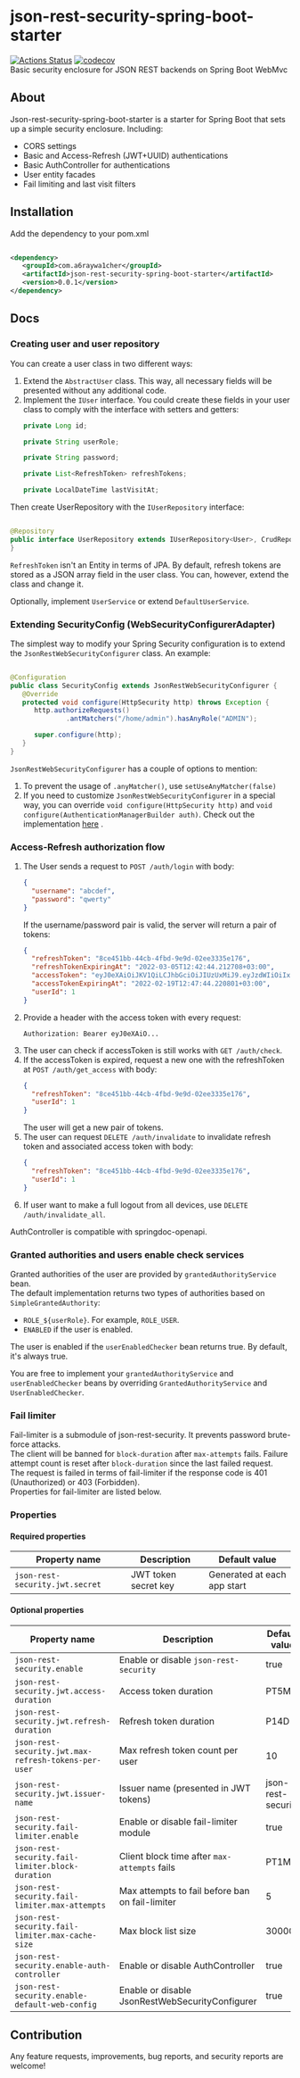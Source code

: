# json-rest-security-spring-boot-starter

[![Actions Status](https://github.com/6rayWa1cher/json-rest-security-spring-boot-starter/actions/workflows/tests.yml/badge.svg)](https://github.com/6rayWa1cher/json-rest-security-spring-boot-starter/actions/workflows/tests.yml)
[![codecov](https://codecov.io/gh/6rayWa1cher/json-rest-security-spring-boot-starter/branch/master/graph/badge.svg?token=XTXEC698X8)](https://codecov.io/gh/6rayWa1cher/json-rest-security-spring-boot-starter)  
Basic security enclosure for JSON REST backends on Spring Boot WebMvc

## About

Json-rest-security-spring-boot-starter is a starter for Spring Boot that sets up a simple security enclosure. Including:

- CORS settings
- Basic and Access-Refresh (JWT+UUID) authentications
- Basic AuthController for authentications
- User entity facades
- Fail limiting and last visit filters

## Installation

Add the dependency to your pom.xml

```xml

<dependency>
   <groupId>com.a6raywa1cher</groupId>
   <artifactId>json-rest-security-spring-boot-starter</artifactId>
   <version>0.0.1</version>
</dependency>
```

## Docs

### Creating user and user repository

You can create a user class in two different ways:

1. Extend the `AbstractUser` class. This way, all necessary fields will be presented without any additional code.
2. Implement the `IUser` interface. You could create these fields in your user class to comply with the interface with
   setters and getters:
    ```java
    private Long id;
    
    private String userRole;
    
    private String password;
    
    private List<RefreshToken> refreshTokens;
    
    private LocalDateTime lastVisitAt;
    ```

Then create UserRepository with the `IUserRepository` interface:

```java

@Repository
public interface UserRepository extends IUserRepository<User>, CrudRepository<User, Long> {
}
```

`RefreshToken` isn't an Entity in terms of JPA. By default, refresh tokens are stored as a JSON array field in the user
class. You can, however, extend the class and change it.

Optionally, implement `UserService` or extend `DefaultUserService`.

### Extending SecurityConfig (WebSecurityConfigurerAdapter)

The simplest way to modify your Spring Security configuration is to extend the `JsonRestWebSecurityConfigurer` class. An
example:

```java

@Configuration
public class SecurityConfig extends JsonRestWebSecurityConfigurer {
   @Override
   protected void configure(HttpSecurity http) throws Exception {
      http.authorizeRequests()
              .antMatchers("/home/admin").hasAnyRole("ADMIN");

      super.configure(http);
   }
}
```

`JsonRestWebSecurityConfigurer` has a couple of options to mention:

1. To prevent the usage of `.anyMatcher()`, use `setUseAnyMatcher(false)`
2. If you need to customize `JsonRestWebSecurityConfigurer` in a special way, you can
   override `void configure(HttpSecurity http)` and
   `void configure(AuthenticationManagerBuilder auth)`. Check out the
   implementation [here](https://github.com/6rayWa1cher/json-rest-security-spring-boot-starter/blob/master/src/main/java/com/a6raywa1cher/jsonrestsecurity/web/JsonRestWebSecurityConfigurer.java)
   .

### Access-Refresh authorization flow

1. The User sends a request to `POST /auth/login` with body:
    ```json
    {
      "username": "abcdef",
      "password": "qwerty"
    }
    ```
   If the username/password pair is valid, the server will return a pair of tokens:
    ```json
    {
      "refreshToken": "8ce451bb-44cb-4fbd-9e9d-02ee3335e176",
      "refreshTokenExpiringAt": "2022-03-05T12:42:44.212708+03:00",
      "accessToken": "eyJ0eXAiOiJKV1QiLCJhbGciOiJIUzUxMiJ9.eyJzdWIiOiIxIiwicnRpIjoiYjU0YjkxNjgtYTMwNC00YTYwLTlkMDctZWNjNzRmYzkzOTM5IiwiaXNzIjoidGVzdC1hcHAiLCJleHAiOjE2NDUyNjQwNjR9.vTU5g7K0j2s6ywD0CAevuMNblKnrmXIUckrIUQ5_LH-Xc8rdc1aD4A-Mvbapqg1r0LuiCV4SEOUw-2HKETX2MQ",
      "accessTokenExpiringAt": "2022-02-19T12:47:44.220801+03:00",
      "userId": 1
    }
    ```
2. Provide a header with the access token with every request:
    ```
    Authorization: Bearer eyJ0eXAiO...
    ```
3. The user can check if accessToken is still works with `GET /auth/check`.
4. If the accessToken is expired, request a new one with the refreshToken at `POST /auth/get_access` with body:
    ```json
    {
      "refreshToken": "8ce451bb-44cb-4fbd-9e9d-02ee3335e176",
      "userId": 1
    }
    ```
   The user will get a new pair of tokens.
4. The user can request `DELETE /auth/invalidate` to invalidate refresh token and associated access token with body:
    ```json
    {
      "refreshToken": "8ce451bb-44cb-4fbd-9e9d-02ee3335e176",
      "userId": 1
    }
    ```
5. If user want to make a full logout from all devices, use `DELETE /auth/invalidate_all`.

AuthController is compatible with springdoc-openapi.

### Granted authorities and users enable check services

Granted authorities of the user are provided by `grantedAuthorityService` bean.  
The default implementation returns two types of authorities based on `SimpleGrantedAuthority`:

- `ROLE_${userRole}`. For example, `ROLE_USER`.
- `ENABLED` if the user is enabled.

The user is enabled if the `userEnabledChecker` bean returns true. By default, it's always true.

You are free to implement your `grantedAuthorityService` and `userEnabledChecker` beans by overriding
`GrantedAuthorityService` and `UserEnabledChecker`.

### Fail limiter

Fail-limiter is a submodule of json-rest-security. It prevents password brute-force attacks.  
The client will be banned for `block-duration` after `max-attempts` fails. Failure attempt count is reset after
`block-duration` since the last failed request.  
The request is failed in terms of fail-limiter if the response code is 401 (Unauthorized) or 403 (Forbidden).  
Properties for fail-limiter are listed below.

### Properties

#### Required properties

| Property name                   | Description          | Default value               |
|---------------------------------|----------------------|-----------------------------|
| `json-rest-security.jwt.secret` | JWT token secret key | Generated at each app start |

#### Optional properties

| Property name                                        | Description                                     | Default value      |
|------------------------------------------------------|-------------------------------------------------|--------------------|
| `json-rest-security.enable`                          | Enable or disable `json-rest-security`          | true               |
| `json-rest-security.jwt.access-duration`             | Access token duration                           | PT5M               |
| `json-rest-security.jwt.refresh-duration`            | Refresh token duration                          | P14D               |
| `json-rest-security.jwt.max-refresh-tokens-per-user` | Max refresh token count per user                | 10                 |
| `json-rest-security.jwt.issuer-name`                 | Issuer name (presented in JWT tokens)           | json-rest-security |
| `json-rest-security.fail-limiter.enable`             | Enable or disable fail-limiter module           | true               |
| `json-rest-security.fail-limiter.block-duration`     | Client block time after `max-attempts` fails    | PT1M               |
| `json-rest-security.fail-limiter.max-attempts`       | Max attempts to fail before ban on fail-limiter | 5                  |
| `json-rest-security.fail-limiter.max-cache-size`     | Max block list size                             | 30000              |
| `json-rest-security.enable-auth-controller`          | Enable or disable AuthController                | true               |
| `json-rest-security.enable-default-web-config`       | Enable or disable JsonRestWebSecurityConfigurer | true               |

## Contribution

Any feature requests, improvements, bug reports, and security reports are welcome!
